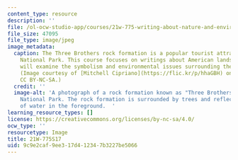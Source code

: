 ```yaml
---
content_type: resource
description: ''
file: /ol-ocw-studio-app/courses/21w-775-writing-about-nature-and-environmental-issues-spring-2017/9c9e2caf9ee317d412347b3227be5066_21W-775S17.jpg
file_size: 47095
file_type: image/jpeg
image_metadata:
  caption: The Three Brothers rock formation is a popular tourist attraction at Yosemite
    National Park. This course focuses on writings about American landscapes and students
    will examine the symbolism and environmental issues surrounding these landscapes.
    (Image courtesy of [Mitchell Cipriano](https://flic.kr/p/hhaGBH) on flickr. License
    CC BY-NC-SA.)
  credit: ''
  image-alt: 'A photograph of a rock formation known as "Three Brothers" at Yosemite
    National Park. The rock formation is surrounded by trees and reflected in a body
    of water in the foreground.  '
learning_resource_types: []
license: https://creativecommons.org/licenses/by-nc-sa/4.0/
ocw_type: ''
resourcetype: Image
title: 21W-775S17
uid: 9c9e2caf-9ee3-17d4-1234-7b3227be5066
---
```

